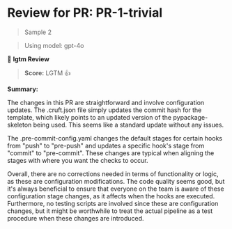 # Review for PR: PR-1-trivial

> Sample 2

> Using model: gpt-4o


🦉 **lgtm Review**

> **Score:** LGTM 👍

**Summary:**

The changes in this PR are straightforward and involve configuration updates. The .cruft.json file simply updates the commit hash for the template, which likely points to an updated version of the pypackage-skeleton being used. This seems like a standard update without any issues. 

The .pre-commit-config.yaml changes the default stages for certain hooks from "push" to "pre-push" and updates a specific hook's stage from "commit" to "pre-commit". These changes are typical when aligning the stages with where you want the checks to occur. 

Overall, there are no corrections needed in terms of functionality or logic, as these are configuration modifications. The code quality seems good, but it's always beneficial to ensure that everyone on the team is aware of these configuration stage changes, as it affects when the hooks are executed. Furthermore, no testing scripts are involved since these are configuration changes, but it might be worthwhile to treat the actual pipeline as a test procedure when these changes are introduced.